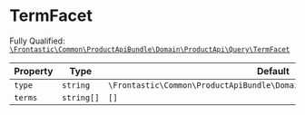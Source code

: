 #  TermFacet

Fully Qualified: [`\Frontastic\Common\ProductApiBundle\Domain\ProductApi\Query\TermFacet`](../../../../../../src/php/ProductApiBundle/Domain/ProductApi/Query/TermFacet.php)



Property|Type|Default|Description
--------|----|-------|-----------
`type`|`string`|`\Frontastic\Common\ProductApiBundle\Domain\ProductApi\Facets::TYPE_TERM`|
`terms`|`string[]`|`[]`|

